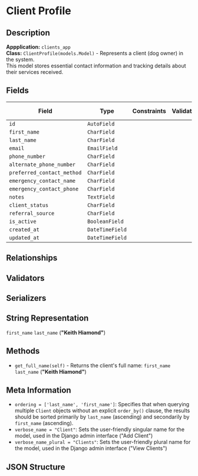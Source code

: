# Client Profile

## Description

**Appplication:** `clients_app`\
**Class:** `ClientProfile(models.Model)` - Represents a client (dog owner) in the system.\
This model stores essential contact information and tracking details about their services received.

## Fields

| Field                      | Type            | Constraints | Validation | Description / Help Text | Verbose Names |
| -------------------------- | --------------- | ----------- | ---------- | ----------------------- | ------------- |
| `id`                       | `AutoField`     |             |
| `first_name`               | `CharField`     |
| `last_name`                | `CharField`     |
| `email`                    | `EmailField`    |
| `phone_number`             | `CharField`     |
| `alternate_phone_number`   | `CharField`     |
| `preferred_contact_method` | `CharField`     |
| `emergency_contact_name`   | `CharField`     |
| `emergency_contact_phone`  | `CharField`     |
| `notes`                    | `TextField`     |
| `client_status`            | `CharField`     |
| `referral_source`          | `CharField`     |
| `is_active`                | `BooleanField`  |
| `created_at`               | `DateTimeField` |
| `updated_at`               | `DateTimeField` |

## Relationships

## Validators

## Serializers

## String Representation

`first_name` `last_name` (**"Keith Hiamond"**)

## Methods

- `get_full_name(self)` - Returns the client's full name: `first_name` `last_name` (**"Keith Hiamond"**)

## Meta Information

- `ordering = ['last_name', 'first_name']`: Specifies that when querying multiple `Client` objects without an explicit `order_by()` clause, the results should be sorted primarily by `last_name` (ascending) and secondarily by `first_name` (ascending).
- `verbose_name = "Client"`: Sets the user-friendly singular name for the model, used in the Django admin interface ("Add Client")
- `verbose_name_plural = "Clients"`: Sets the user-friendly plural name for the model, used in the Django admin interface ("View Clients")

## JSON Structure
